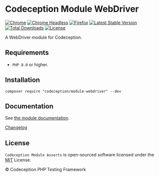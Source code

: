 # Codeception Module WebDriver

[![Chrome](https://github.com/Codeception/module-webdriver/actions/workflows/webdriver-chrome.yml/badge.svg)](https://github.com/Codeception/module-webdriver/actions/workflows/webdriver-chrome.yml)
[![Chrome Headless](https://github.com/Codeception/module-webdriver/actions/workflows/webdriver-chrome-headless.yml/badge.svg)](https://github.com/Codeception/module-webdriver/actions/workflows/webdriver-chrome-headless.yml) 
[![Firefox](https://github.com/Codeception/module-webdriver/actions/workflows/webdriver-firefox.yml/badge.svg)](https://github.com/Codeception/module-webdriver/actions/workflows/webdriver-firefox.yml)
[![Latest Stable Version](https://poser.pugx.org/codeception/module-webdriver/v/stable)](https://github.com/Codeception/module-webdriver/releases)
[![Total Downloads](https://poser.pugx.org/codeception/module-webdriver/downloads)](https://packagist.org/packages/codeception/module-webdriver)
[![License](https://poser.pugx.org/codeception/module-webdriver/license)](/LICENSE)


A WebDriver module for Codeception.

## Requirements

* `PHP 8.0` or higher.

## Installation

```
composer require "codeception/module-webdriver" --dev
```

## Documentation

See [the module documentation](https://codeception.com/docs/modules/WebDriver).

[Changelog](https://github.com/Codeception/module-webdriver/releases)

## License

`Codeception Module Asserts` is open-sourced software licensed under the [MIT](/LICENSE) License.

© Codeception PHP Testing Framework
